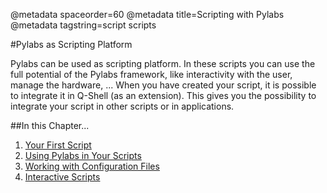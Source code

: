 @metadata spaceorder=60
@metadata title=Scripting with Pylabs
@metadata tagstring=script scripts

[first]: #/Scripting/YourFirstScript
[pylabs]: #/Scripting/UsingPylabs
[config]: #/Scripting/WorkingWithConfigFiles
[interactive]: #/Scripting/InteractiveScripting

#Pylabs as Scripting Platform

Pylabs can be used as scripting platform. In these scripts you can use the full potential of the Pylabs framework, like interactivity with the user, manage the hardware, ...
When you have created your script, it is possible to integrate it in Q-Shell (as an extension). This gives you the possibility to integrate your script in other scripts or in applications.


##In this Chapter...

1. [Your First Script][first]
2. [Using Pylabs in Your Scripts][pylabs]
3. [Working with Configuration Files][config]
4. [Interactive Scripts][interactive]
